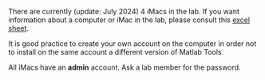 There are currently (update: July 2024) 4 iMacs in the lab.
If you want information about a computer or iMac in the lab, please consult this [excel sheet](https://docs.google.com/spreadsheets/d/1U5_rjj5mzXzh_8bLA_Rx3FmDdpYIUx2Y_z8SJPnKTHg/edit?usp=sharing).

It is good practice to create your own account on the computer in order not to install on the same account a different version of Matlab Tools.

All iMacs have an **admin** account. Ask a lab member for the password.

